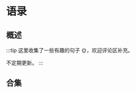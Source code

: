 # 语录

## 概述

:::tip
这里收集了一些有趣的句子 🌞，欢迎评论区补充。

不定期更新。
:::

<script setup>
  import { quotationData } from './data/quotation.mts';
  import Items from './components/Items.vue'; 
  import Typed from './components/Typed.vue'
</script>

<Typed :data=[...quotationData] />

## 合集

<Items :data=[...quotationData] :reverse="true" />
